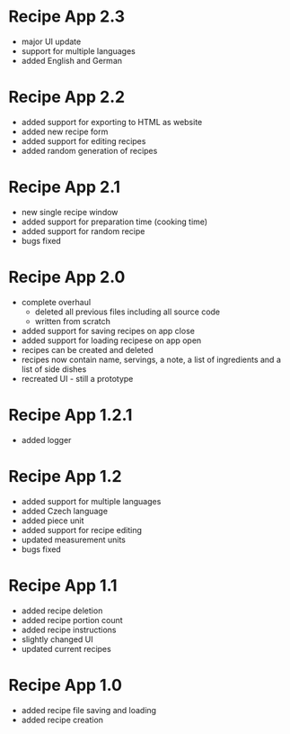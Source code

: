 # Recipe App 2.3
- major UI update
- support for multiple languages
- added English and German

# Recipe App 2.2
- added support for exporting to HTML as website
- added new recipe form
- added support for editing recipes
- added random generation of recipes

# Recipe App 2.1
- new single recipe window
- added support for preparation time (cooking time)
- added support for random recipe
- bugs fixed

# Recipe App 2.0
- complete overhaul
	- deleted all previous files including all source code
	- written from scratch
- added support for saving recipes on app close
- added support for loading recipese on app open
- recipes can be created and deleted
- recipes now contain name, servings, a note, a list of ingredients and a list of side dishes
- recreated UI - still a prototype

# Recipe App 1.2.1
- added logger

# Recipe App 1.2
- added support for multiple languages
- added Czech language
- added piece unit
- added support for recipe editing
- updated measurement units
- bugs fixed

# Recipe App 1.1
- added recipe deletion
- added recipe portion count
- added recipe instructions
- slightly changed UI
- updated current recipes

# Recipe App 1.0
- added recipe file saving and loading
- added recipe creation
